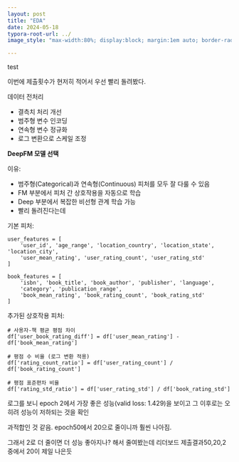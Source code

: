 ```yaml
---
layout: post
title: "EDA"
date: 2024-05-18
typora-root-url: ../
image_style: "max-width:80%; display:block; margin:1em auto; border-radius:10px; box-shadow:0px 4px 8px rgba(0,0,0,0.8);"

---
```


test

이번에 제출횟수가 현저히 적어서 우선 빨리 돌려봤다.



데이터 전처리

- 결측치 처리 개선
- 범주형 변수 인코딩
- 연속형 변수 정규화
- 로그 변환으로 스케일 조정



**DeepFM 모델 선택** 

이유:

- 범주형(Categorical)과 연속형(Continuous) 피처를 모두 잘 다룰 수 있음
- FM 부분에서 피처 간 상호작용을 자동으로 학습
- Deep 부분에서 복잡한 비선형 관계 학습 가능
- 빨리 돌려진다는데

기본 피처:

```
user_features = [
    'user_id', 'age_range', 'location_country', 'location_state', 'location_city',
    'user_mean_rating', 'user_rating_count', 'user_rating_std'
]

book_features = [
    'isbn', 'book_title', 'book_author', 'publisher', 'language', 
    'category', 'publication_range',
    'book_mean_rating', 'book_rating_count', 'book_rating_std'
]
```

추가된 상호작용 피처:

```
# 사용자-책 평균 평점 차이
df['user_book_rating_diff'] = df['user_mean_rating'] - df['book_mean_rating']

# 평점 수 비율 (로그 변환 적용)
df['rating_count_ratio'] = df['user_rating_count'] / df['book_rating_count']

# 평점 표준편차 비율
df['rating_std_ratio'] = df['user_rating_std'] / df['book_rating_std']
```



로그를 보니 epoch 2에서 가장 좋은 성능(valid loss: 1.429)을 보이고 그 이후로는 오히려 성능이 저하되는 것을 확인

과적합인 것 같음. epoch50에서 20으로 줄이니까 훨씬 나아짐.



그래서 2로 더 줄이면 더 성능 좋아지나? 해서 줄여봤는데 리더보드 제출결과50,20,2 중에서 20이 제일 나은듯









